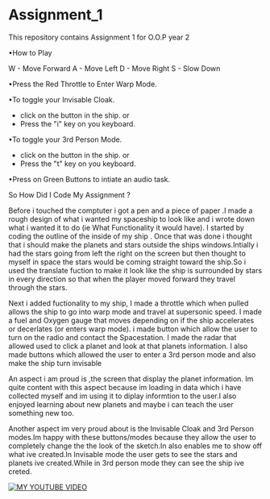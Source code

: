 # Assignment_1
This repository contains Assignment 1 for O.O.P year 2


•How to Play 

W - Move Forward
A - Move Left
D - Move Right
S - Slow Down


•Press the Red Throttle to Enter Warp Mode.

•To toggle your Invisable Cloak.

- click on the button in the ship.
				or
- Press the "i" key on you keyboard.


•To toggle your 3rd Person Mode.

- click on the button in the ship.
				or
- Press the "t" key on you keyboard.


•Press on Green Buttons to intiate an audio task.




So How Did I Code My Assignment ?

Before i touched the comptuter i got a pen and a piece of paper .I made a rough design of what i wanted my spaceship to look like and i wrote down what i wanted it to do 
(ie What Functionality it would have). I started by coding the outline of the inside of my ship . Once that was done i thought that i should make the planets and stars outside 
the ships windows.Intially i had the stars going from left the right on the screen but then thought to myself in space the stars would be coming straight toward the ship.So i 
used the translate fuction to make it look like the ship is surrounded by stars in every direction so that when the player moved forward they travel through the stars.

Next i added fuctionality to my ship, I made a throttle which when pulled allows the ship to go into warp mode and travel at supersonic speed. 
I made a fuel and Oxygen gauge that moves depending on if the ship accelerates or decerlates (or enters warp mode).
i made button which allow the user to turn on the radio and contact the Spacestation.
I made the radar that allowed used to click a planet and look at that planets information.
I also made buttons which allowed the user to enter a 3rd person mode and also make the ship turn invisable

An aspect i am  proud is ,the screen that display the planet information. Im quite content with this aspect because im loading in data which i have collected myself and 
im using it to diplay informtion to the user.I also enjoyed learning about new planets and maybe i can teach the user something new too.

Another aspect im very proud about is the Invisable Cloak and 3rd Person modes.Im happy with these buttons/modes because they allow the user to completely change the 
the look of the sketch.In also enables me to show off what ive created.In Invisable mode the user gets to see the stars and planets ive created.While in 3rd person mode 
they can see the ship ive creted.

[![MY YOUTUBE VIDEO](http://img.youtube.com/vi/vecMCz1eB1s&feature=youtu.be/0.jpg)](http://www.youtube.com/watch?v=vecMCz1eB1s&feature=youtu.be)
